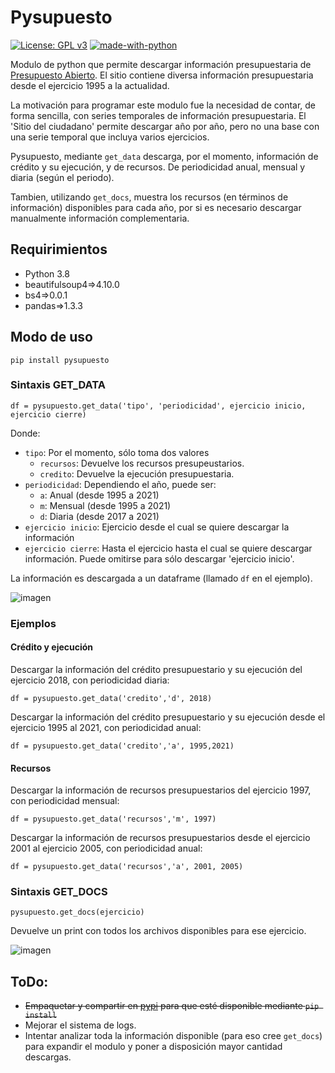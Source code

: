 # Pysupuesto
[![License: GPL v3](https://img.shields.io/badge/License-GPLv3-blue.svg)](https://www.gnu.org/licenses/gpl-3.0) [![made-with-python](https://img.shields.io/badge/Made%20with-Python-1f425f.svg)](https://www.python.org/)

Modulo de python que permite descargar información presupuestaria de [Presupuesto Abierto](https://www.presupuestoabierto.gob.ar/sici/datos-abiertos). El sitio contiene diversa información presupuestaria desde el ejercicio 1995 a la actualidad.

La motivación para programar este modulo fue la necesidad de contar, de forma sencilla, con series temporales de información presupuestaria. El 'Sitio del ciudadano' permite descargar año por año, pero no una base con una serie temporal que incluya varios ejercicios.

Pysupuesto, mediante ``get_data`` descarga, por el momento, información de crédito y su ejecución, y de recursos. De periodicidad anual, mensual y diaria (según el periodo). 

Tambien, utilizando ``get_docs``, muestra los recursos (en términos de información) disponibles para cada año, por si es necesario descargar manualmente información complementaria.

## Requirimientos

- Python 3.8
- beautifulsoup4=>4.10.0
- bs4=>0.0.1
- pandas=>1.3.3

## Modo de uso

	pip install pysupuesto

### Sintaxis GET_DATA
 
	df = pysupuesto.get_data('tipo', 'periodicidad', ejercicio inicio, ejercicio cierre)
	
Donde:

- ``tipo``: Por el momento, sólo toma dos valores
    - ``recursos``: Devuelve los recursos presupeustarios.
	- ``credito``: Devuelve la ejecución presupuestaria.
- ``periodicidad``: Dependiendo el año, puede ser:
	- ``a``: Anual (desde 1995 a 2021)
	- ``m``: Mensual (desde 1995 a 2021)
	- ``d``: Diaria (desde 2017 a 2021)
- ``ejercicio inicio``: Ejercicio desde el cual se quiere descargar la información
- ``ejercicio cierre``: Hasta el ejercicio hasta el cual se quiere descargar información. Puede omitirse para sólo descargar 'ejercicio inicio'.

La información es descargada a un dataframe (llamado ``df`` en el ejemplo).

![imagen](https://user-images.githubusercontent.com/660448/133935451-02c52268-383d-4ee9-b2a9-e19cd2cc201f.png)

### Ejemplos

#### Crédito y ejecución

Descargar la información del crédito presupuestario y su ejecución del ejercicio 2018, con periodicidad diaria:

	df = pysupuesto.get_data('credito','d', 2018)
	
Descargar la información del crédito presupuestario y su ejecución desde el ejercicio 1995 al 2021, con periodicidad anual:

	df = pysupuesto.get_data('credito','a', 1995,2021)

#### Recursos 

Descargar la información de recursos presupuestarios del ejercicio 1997, con periodicidad mensual:

	df = pysupuesto.get_data('recursos','m', 1997)
	
Descargar la información de recursos presupuestarios desde el ejercicio 2001 al ejercicio 2005, con periodicidad anual:

	df = pysupuesto.get_data('recursos','a', 2001, 2005)
	
### Sintaxis GET_DOCS

	pysupuesto.get_docs(ejercicio)

Devuelve un print con todos los archivos disponibles para ese ejercicio.

![imagen](https://user-images.githubusercontent.com/660448/133935782-8763d117-0d48-4a26-bba2-f713781e1cd0.png)

## ToDo:

- ~~Empaquetar y compartir en [pypi](https://pypi.org/) para que esté disponible mediante ``pip install``~~
- Mejorar el sistema de logs.
- Intentar analizar toda la información disponible (para eso cree ``get_docs``) para expandir el modulo y poner a disposición mayor cantidad descargas.


	
